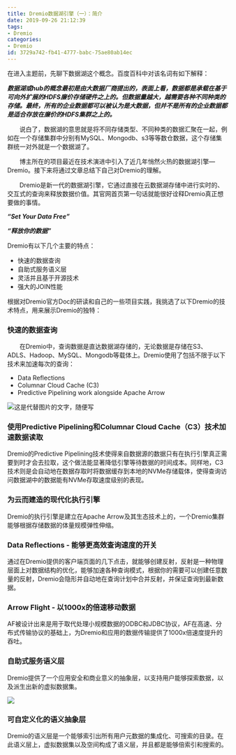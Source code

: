 ```yaml
---
title: Dremio数据湖引擎（一）：简介
date: 2019-09-26 21:12:39
tags: 
- Dremio
categories:
- Dremio
id: 3729a742-fb41-4777-babc-75ae80ab14ec
---
```


在进入主题前，先聊下数据湖这个概念。百度百科中对该名词有如下解释：

***数据湖或hub的概念最初是由大数据厂商提出的，表面上看，数据都是承载在基于可向外扩展的HDFS廉价存储硬件之上的。但数据量越大，越需要各种不同种类的存储。最终，所有的企业数据都可以被认为是大数据，但并不是所有的企业数据都是适合存放在廉价的HDFS集群之上的。***


&emsp;&emsp;说白了，数据湖的意思就是将不同存储类型、不同种类的数据汇聚在一起，例如在一个存储集群中分别有MySQL、Mongodb、s3等等数仓数据，这个存储集群统一对外就是一个数据湖了。

&emsp;&emsp;博主所在的项目最近在技术演进中引入了近几年悄然火热的数据湖引擎—Dremio。接下来将通过文章总结下自己对Dremio的理解。

&emsp;&emsp;Dremio是新一代的数据湖引擎，它通过直接在云数据湖存储中进行实时的、交互式的查询来释放数据价值。其官网首页第一句话就能很好诠释Dremio真正想要做的事情。

***“Set Your Data Free”***

***“释放你的数据”***



Dremio有以下几个主要的特点：

- 快速的数据查询
- 自助式服务语义层
- 灵活并且基于开源技术
- 强大的JOIN性能



根据对Dremio官方Doc的研读和自己的一些项目实践，我挑选了以下Dremio的技术特点，用来展示Dremio的独特：

### 快速的数据查询

&emsp;&emsp;在Dremio中，查询数据是直达数据湖存储的，无论数据是存储在S3、ADLS、Hadoop、MySQL、Mongodb等载体上。Dremio使用了包括不限于以下技术来加速每次的查询：

- Data Reflections
- Columnar Cloud Cache (C3) 
- Predictive Pipelining work alongside Apache Arrow

![这是代替图片的文字，随便写](fast-queries.png)

### 使用Predictive Pipelining和Columnar Cloud Cache（C3）技术加速数据读取

Dremio的Predictive Pipelining技术使得来自数据源的数据只有在执行引擎真正需要到时才会去拉取，这个做法能显著降低引擎等待数据的时间成本。同样地，C3技术则是会自动地在数据存取时将数据缓存到本地的NVMe存储载体，使得查询访问数据湖中的数据能有NVMe存取速度级别的表现。

### 为云而建造的现代化执行引擎

Dremio的执行引擎是建立在Apache Arrow及其生态技术上的，一个Dremio集群能够根据存储数据的体量规模弹性伸缩。

### Data Reflections - 能够更高效查询速度的开关

通过在Dremio提供的客户端页面的几下点击，就能够创建反射，反射是一种物理层面上对数据结构的优化，能够加速各种查询模式，根据你的需要可以创建任意数量的反射，Dremio会隐形并自动地在查询计划中合并反射，并保证查询到最新数据。

### Arrow Flight - 以1000x的倍速移动数据

AF被设计出来是用于取代处理小规模数据的ODBC和JDBC协议，AF在高速、分布式传输协议的基础上，为Dremio和应用的数据传输提供了1000x倍速度提升的吞吐。

### 自助式服务语义层

Dremio提供了一个应用安全和商业意义的抽象层，以支持用户能够探索数据，以及派生出新的虚拟数据集。

![](semantic-layer.png)

### 可自定义化的语义抽象层

Dremio的语义层是一个能够索引出所有用户元数据的集成化、可搜索的目录。在此语义层上，虚拟数据集以及空间构成了语义层，并且都是能够倍索引和搜索的。

